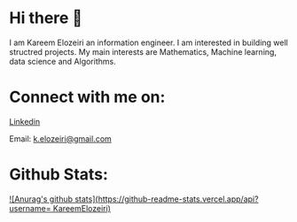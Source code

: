 # Hi there 👋
  I am Kareem Elozeiri an information engineer. I am interested in building well structred projects. My main interests are Mathematics, Machine learning, data science and Algorithms. 
# Connect with me on:
[Linkedin](https://www.linkedin.com/in/kareem-elozeiri-a09657218/)

Email: k.elozeiri@gmail.com
# Github Stats:
[![Anurag's github stats](https://github-readme-stats.vercel.app/api?username=
KareemElozeiri)](https://github.com/anuraghazra/github-readme-stats)



